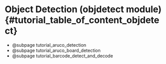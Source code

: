 Object Detection (objdetect module) {#tutorial_table_of_content_objdetect}
==========================================================

-   @subpage tutorial_aruco_detection
-   @subpage tutorial_aruco_board_detection
-   @subpage tutorial_barcode_detect_and_decode
